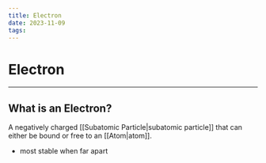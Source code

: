 ```yaml
---
title: Electron
date: 2023-11-09
tags:
---
```


# Electron

---

## What is an Electron?

A negatively charged [[Subatomic Particle|subatomic particle]] that can either be bound or free to an [[Atom|atom]].

- most stable when far apart